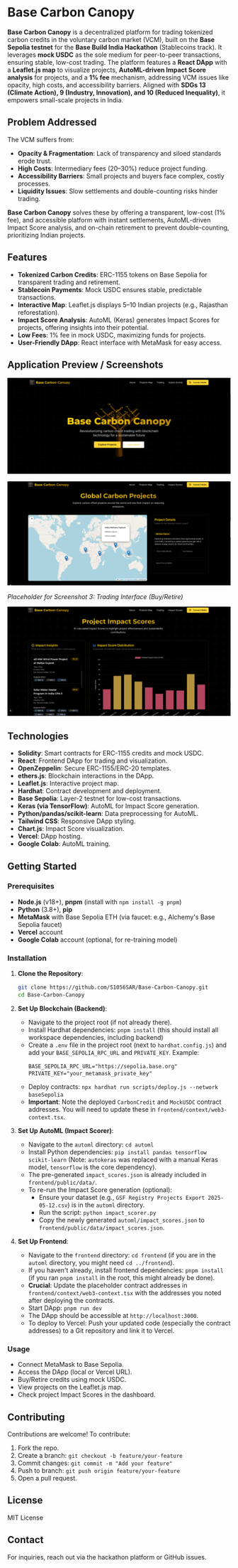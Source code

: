 # Base Carbon Canopy

**Base Carbon Canopy** is a decentralized platform for trading tokenized carbon credits in the voluntary carbon market (VCM), built on the **Base Sepolia testnet** for the **Base Build India Hackathon** (Stablecoins track). It leverages **mock USDC** as the sole medium for peer-to-peer transactions, ensuring stable, low-cost trading. The platform features a **React DApp** with a **Leaflet.js map** to visualize projects, **AutoML-driven Impact Score analysis** for projects, and a **1% fee** mechanism, addressing VCM issues like opacity, high costs, and accessibility barriers. Aligned with **SDGs 13 (Climate Action), 9 (Industry, Innovation), and 10 (Reduced Inequality)**, it empowers small-scale projects in India.

## Problem Addressed

The VCM suffers from:
- **Opacity & Fragmentation**: Lack of transparency and siloed standards erode trust.
- **High Costs**: Intermediary fees (20–30%) reduce project funding.
- **Accessibility Barriers**: Small projects and buyers face complex, costly processes.
- **Liquidity Issues**: Slow settlements and double-counting risks hinder trading.

**Base Carbon Canopy** solves these by offering a transparent, low-cost (1% fee), and accessible platform with instant settlements, AutoML-driven Impact Score analysis, and on-chain retirement to prevent double-counting, prioritizing Indian projects.

## Features
- **Tokenized Carbon Credits**: ERC-1155 tokens on Base Sepolia for transparent trading and retirement.
- **Stablecoin Payments**: Mock USDC ensures stable, predictable transactions.
- **Interactive Map**: Leaflet.js displays 5–10 Indian projects (e.g., Rajasthan reforestation).
- **Impact Score Analysis**: AutoML (Keras) generates Impact Scores for projects, offering insights into their potential.
- **Low Fees**: 1% fee in mock USDC, maximizing funds for projects.
- **User-Friendly DApp**: React interface with MetaMask for easy access.

## Application Preview / Screenshots

![Homescreen](frontend/public/basecarboncanopyhome.png)

![Map](frontend/public/bcc3.png)

*Placeholder for Screenshot 3: Trading Interface (Buy/Retire)*

![Impact Scores](frontend/public/bcc4.png)

## Technologies
- **Solidity**: Smart contracts for ERC-1155 credits and mock USDC.
- **React**: Frontend DApp for trading and visualization.
- **OpenZeppelin**: Secure ERC-1155/ERC-20 templates.
- **ethers.js**: Blockchain interactions in the DApp.
- **Leaflet.js**: Interactive project map.
- **Hardhat**: Contract development and deployment.
- **Base Sepolia**: Layer-2 testnet for low-cost transactions.
- **Keras (via TensorFlow)**: AutoML for Impact Score generation.
- **Python/pandas/scikit-learn**: Data preprocessing for AutoML.
- **Tailwind CSS**: Responsive DApp styling.
- **Chart.js**: Impact Score visualization.
- **Vercel**: DApp hosting.
- **Google Colab**: AutoML training.

## Getting Started

### Prerequisites
- **Node.js** (v18+), **pnpm** (install with `npm install -g pnpm`)
- **Python** (3.8+), **pip**
- **MetaMask** with Base Sepolia ETH (via faucet: e.g., Alchemy's Base Sepolia faucet)
- **Vercel** account
- **Google Colab** account (optional, for re-training model)

### Installation
1. **Clone the Repository**:
   ```bash
   git clone https://github.com/S1056SAR/Base-Carbon-Canopy.git
   cd Base-Carbon-Canopy
   ```

2. **Set Up Blockchain (Backend)**:
   - Navigate to the project root (if not already there).
   - Install Hardhat dependencies: `pnpm install` (this should install all workspace dependencies, including backend)
   - Create a `.env` file in the project root (next to `hardhat.config.js`) and add your `BASE_SEPOLIA_RPC_URL` and `PRIVATE_KEY`. Example:
     ```
     BASE_SEPOLIA_RPC_URL="https://sepolia.base.org"
     PRIVATE_KEY="your_metamask_private_key"
     ```
   - Deploy contracts: `npx hardhat run scripts/deploy.js --network baseSepolia`
   - **Important**: Note the deployed `CarbonCredit` and `MockUSDC` contract addresses. You will need to update these in `frontend/context/web3-context.tsx`.

3. **Set Up AutoML (Impact Scorer)**:
   - Navigate to the `automl` directory: `cd automl`
   - Install Python dependencies: `pip install pandas tensorflow scikit-learn` (Note: `autokeras` was replaced with a manual Keras model, `tensorflow` is the core dependency).
   - The pre-generated `impact_scores.json` is already included in `frontend/public/data/`.
   - To re-run the Impact Score generation (optional):
     - Ensure your dataset (e.g., `GSF Registry Projects Export 2025-05-12.csv`) is in the `automl` directory.
     - Run the script: `python impact_scorer.py`
     - Copy the newly generated `automl/impact_scores.json` to `frontend/public/data/impact_scores.json`.

4. **Set Up Frontend**:
   - Navigate to the `frontend` directory: `cd frontend` (if you are in the `automl` directory, you might need `cd ../frontend`).
   - If you haven't already, install frontend dependencies: `pnpm install` (if you ran `pnpm install` in the root, this might already be done).
   - **Crucial**: Update the placeholder contract addresses in `frontend/context/web3-context.tsx` with the addresses you noted after deploying the contracts.
   - Start DApp: `pnpm run dev`
   - The DApp should be accessible at `http://localhost:3000`.
   - To deploy to Vercel: Push your updated code (especially the contract addresses) to a Git repository and link it to Vercel.

### Usage
- Connect MetaMask to Base Sepolia.
- Access the DApp (local or Vercel URL).
- Buy/Retire credits using mock USDC.
- View projects on the Leaflet.js map.
- Check project Impact Scores in the dashboard.

## Contributing
Contributions are welcome! To contribute:
1. Fork the repo.
2. Create a branch: `git checkout -b feature/your-feature`
3. Commit changes: `git commit -m "Add your feature"`
4. Push to branch: `git push origin feature/your-feature`
5. Open a pull request.

## License
MIT License

## Contact
For inquiries, reach out via the hackathon platform or GitHub issues.
